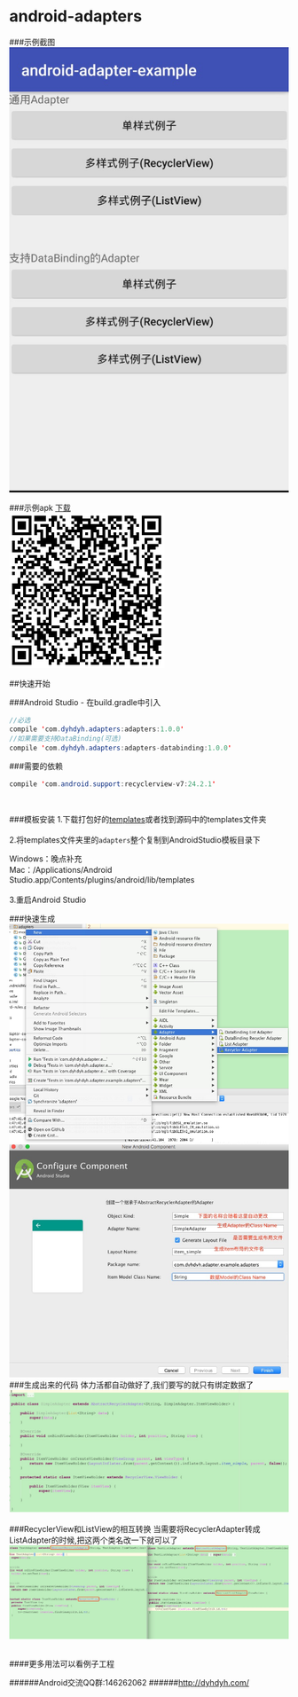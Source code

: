 # android-adapters

###示例截图
![](/screenshots/example.png)

###示例apk
[下载](https://github.com/dengyuhan/android-adapters/releases/download/1.0.0/example_1.0.0.apk)<br/>
![](/screenshots/qrcode.png)

##快速开始

###Android Studio - 在build.gradle中引入
```java
//必选
compile 'com.dyhdyh.adapters:adapters:1.0.0'
//如果需要支持DataBinding(可选)
compile 'com.dyhdyh.adapters:adapters-databinding:1.0.0'
```
###需要的依赖
```java
compile 'com.android.support:recyclerview-v7:24.2.1'
```
<br/>

###模板安装
1.下载打包好的[templates](https://github.com/dengyuhan/android-adapters/releases/download/1.0.0/templates_1.0.0.zip)或者找到源码中的templates文件夹<br/><br/>
2.将templates文件夹里的`adapters`整个复制到AndroidStudio模板目录下<br/>

Windows：晚点补充<br/>
Mac：/Applications/Android Studio.app/Contents/plugins/android/lib/templates
<br/><br/>
3.重启Android Studio
<br/>

###快速生成
![](/screenshots/new_adapter.png)<br/>
![](/screenshots/new_adapter_2.png)<br/>
###生成出来的代码
体力活都自动做好了,我们要写的就只有绑定数据了<br/>
![](/screenshots/new_adapter_3.png)<br/>
<br/>
###RecyclerView和ListView的相互转换
当需要将RecyclerAdapter转成ListAdapter的时候,把这两个类名改一下就可以了<br/>
![](/screenshots/new_adapter_4.png)<br/>
<br/>

####更多用法可以看例子工程
<br/>

######Android交流QQ群:146262062
######http://dyhdyh.com/

